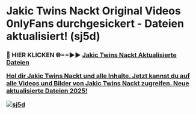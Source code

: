 # Jakic Twins Nackt Original Videos 0nlyFans durchgesickert - Dateien aktualisiert! (sj5d)

<h3>🔴 HIER KLICKEN 🌐==►► <a href="https://tinyurl.com/h6vf6nb8" rel="nofollow">Jakic Twins Nackt Aktualisierte Dateien

Hol dir Jakic Twins Nackt und alle Inhalte. Jetzt kannst du auf alle Videos und Bilder von Jakic Twins Nackt zugreifen. Neue aktualisierte Dateien 2025!

[![sj5d](https://i.imgur.com/sD4kR3V.gif)](https://tinyurl.com/h6vf6nb8)
